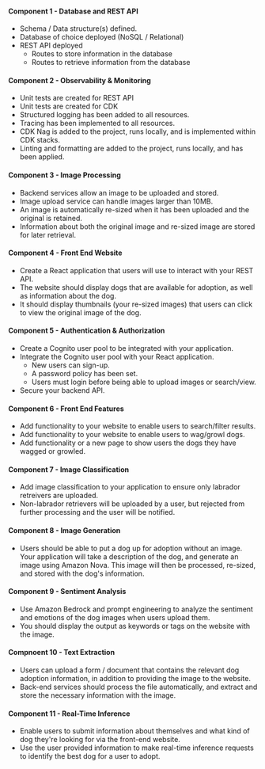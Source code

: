 #### Component 1 - Database and REST API
- Schema / Data structure(s) defined.
- Database of choice deployed (NoSQL / Relational)
- REST API deployed
    - Routes to store information in the database
    - Routes to retrieve information from the database

#### Component 2 - Observability & Monitoring
- Unit tests are created for REST API
- Unit tests are created for CDK
- Structured logging has been added to all resources.
- Tracing has been implemented to all resources.
- CDK Nag is added to the project, runs locally, and is implemented within CDK stacks.
- Linting and formatting are added to the project, runs locally, and has been applied.

#### Component 3 - Image Processing
- Backend services allow an image to be uploaded and stored.
- Image upload service can handle images larger than 10MB.
- An image is automatically re-sized when it has been uploaded and the original is retained.
- Information about both the original image and re-sized image are stored for later retrieval.

#### Component 4 - Front End Website
- Create a React application that users will use to interact with your REST API.
- The website should display dogs that are available for adoption, as well as information about the dog.
- It should display thumbnails (your re-sized images) that users can click to view the original image of the dog.


#### Component 5 - Authentication & Authorization
- Create a Cognito user pool to be integrated with your application.
- Integrate the Cognito user pool with your React application.
    - New users can sign-up.
    - A password policy has been set.
    - Users must login before being able to upload images or search/view.
- Secure your backend API.

#### Component 6 - Front End Features
- Add functionality to your website to enable users to search/filter results.
- Add functionality to your website to enable users to wag/growl dogs.
- Add functionality or a new page to show users the dogs they have wagged or growled.

#### Component 7 - Image Classification
- Add image classification to your application to ensure only labrador retreivers are uploaded.
- Non-labrador retrievers will be uploaded by a user, but rejected from further processing and the user will be notified.

#### Component 8 - Image Generation
- Users should be able to put a dog up for adoption without an image. Your application will take a description of the dog, and generate an image using Amazon Nova. This image will then be processed, re-sized, and stored with the dog's information.

#### Component 9 - Sentiment Analysis
- Use Amazon Bedrock and prompt engineering to analyze the sentiment and emotions of the dog images when users upload them.
- You should display the output as keywords or tags on the website with the image.

#### Compnoent 10 - Text Extraction
- Users can upload a form / document that contains the relevant dog adoption information, in addition to providing the image to the website.
- Back-end services should process the file automatically, and extract and store the necessary information with the image.

#### Component 11 - Real-Time Inference
- Enable users to submit information about themselves and what kind of dog they're looking for via the front-end website.
- Use the user provided information to make real-time inference requests to identify the best dog for a user to adopt.
